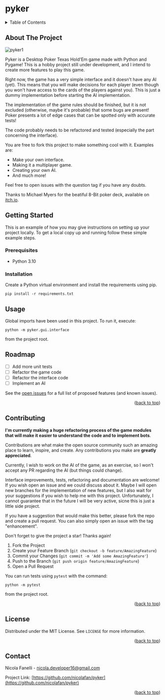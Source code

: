 <!-- Improved compatibility of back to top link: See: https://github.com/othneildrew/Best-README-Template/pull/73 -->
<a name="readme-top"></a>
<!--
*** Thanks for checking out the Best-README-Template. If you have a suggestion
*** that would make this better, please fork the repo and create a pull request
*** or simply open an issue with the tag "enhancement".
*** Don't forget to give the project a star!
*** Thanks again! Now go create something AMAZING! :D
-->

# pyker

<!-- TABLE OF CONTENTS -->
<details>
  <summary>Table of Contents</summary>
  <ol>
    <li>
      <a href="#about-the-project">About The Project</a>
      <ul>
        <li><a href="#built-with">Built With</a></li>
      </ul>
    </li>
    <li>
      <a href="#getting-started">Getting Started</a>
      <ul>
        <li><a href="#prerequisites">Prerequisites</a></li>
        <li><a href="#installation">Installation</a></li>
      </ul>
    </li>
    <li><a href="#usage">Usage</a></li>
    <li><a href="#roadmap">Roadmap</a></li>
    <li><a href="#contributing">Contributing</a></li>
    <li><a href="#license">License</a></li>
    <li><a href="#contact">Contact</a></li>
    <li><a href="#acknowledgments">Acknowledgments</a></li>
  </ol>
</details>



<!-- ABOUT THE PROJECT -->
## About The Project

![pyker1](https://user-images.githubusercontent.com/48762613/202529261-05186aa3-48e4-4159-9a7d-3c61619ae7cf.png)

Pyker is a Desktop Poker Texas Hold'Em game made with Python and Pygame!
This is a hobby project still under development, and I intend to create more features to play this game.

Right now, the game has a very simple interface and it doesn't have any AI (yet). This means that you will make decisions for each player (even though you won't have access to the cards of the players against you). This is just a dummy implementation before starting the AI implementation.

The implementation of the game rules should be finished, but it is not excluded (otherwise, maybe it's probable) that some bugs are present! Poker presents a lot of edge cases that can be spotted only with accurate tests!

The code probably needs to be refactored and tested (especially the part concerning the interface).

You are free to fork this project to make something cool with it. Examples are:
* Make your own interface.
* Making it a multiplayer game.
* Creating your own AI.
* And much more!

Feel free to open issues with the question tag if you have any doubts.

Thanks to Michael Myers for the beatiful 8-Bit poker deck, available on [itch.io](https://drawsgood.itch.io/8bit-deck-card-assets).

<!-- GETTING STARTED -->
## Getting Started

This is an example of how you may give instructions on setting up your project locally.
To get a local copy up and running follow these simple example steps.

### Prerequisites

* Python 3.10

### Installation

Create a Python virtual environment and install the requirements using pip.

```
pip install -r requirements.txt
```

<!-- USAGE EXAMPLES -->
## Usage

Global imports have been used in this project. To run it, execute:

```
python -m pyker.gui.interface
```

from the project root.

<!-- ROADMAP -->
## Roadmap

- [ ] Add more unit tests
- [ ] Refactor the game code
- [ ] Refactor the interface code
- [ ] Implement an AI

See the [open issues](https://github.com/nicolafan/pyker/issues) for a full list of proposed features (and known issues).

<p align="right">(<a href="#readme-top">back to top</a>)</p>

<!-- CONTRIBUTING -->
## Contributing

**I'm currently making a huge refactoring process of the game modules that will make it easier to understand the code and to implement bots**.

Contributions are what make the open source community such an amazing place to learn, inspire, and create. Any contributions you make are **greatly appreciated**.

Currently, I wish to work on the AI of the game, as an exercise, so I won't accept any PR regarding the AI (but things could change).

Interface improvements, tests, refactoring and documentation are welcome! If you wish open an issue and we could discuss about it. Maybe I will open new branches for the implementation of new features, but I also wait for your suggestions if you wish to help me with this project. Unfortunately, I cannot guarantee that in the future I will be very active, sicne this is just a little side project.

If you have a suggestion that would make this better, please fork the repo and create a pull request. You can also simply open an issue with the tag "enhancement".

Don't forget to give the project a star! Thanks again!

1. Fork the Project
2. Create your Feature Branch (`git checkout -b feature/AmazingFeature`)
3. Commit your Changes (`git commit -m 'Add some AmazingFeature'`)
4. Push to the Branch (`git push origin feature/AmazingFeature`)
5. Open a Pull Request

You can run tests using `pytest` with the command:
```
python -m pytest
```

from the project root.

<p align="right">(<a href="#readme-top">back to top</a>)</p>

<!-- LICENSE -->
## License

Distributed under the MIT License. See `LICENSE` for more information.

<p align="right">(<a href="#readme-top">back to top</a>)</p>

<!-- CONTACT -->
## Contact

Nicola Fanelli - nicola.developer16@gmail.com

Project Link: [https://github.com/nicolafan/pyker](https://github.com/nicolafan/pyker)

<p align="right">(<a href="#readme-top">back to top</a>)</p>

<!-- MARKDOWN LINKS & IMAGES -->
<!-- https://www.markdownguide.org/basic-syntax/#reference-style-links -->
[contributors-shield]: https://img.shields.io/github/contributors/othneildrew/Best-README-Template.svg?style=for-the-badge
[contributors-url]: https://github.com/othneildrew/Best-README-Template/graphs/contributors
[forks-shield]: https://img.shields.io/github/forks/othneildrew/Best-README-Template.svg?style=for-the-badge
[forks-url]: https://github.com/othneildrew/Best-README-Template/network/members
[stars-shield]: https://img.shields.io/github/stars/othneildrew/Best-README-Template.svg?style=for-the-badge
[stars-url]: https://github.com/othneildrew/Best-README-Template/stargazers
[issues-shield]: https://img.shields.io/github/issues/othneildrew/Best-README-Template.svg?style=for-the-badge
[issues-url]: https://github.com/othneildrew/Best-README-Template/issues
[license-shield]: https://img.shields.io/github/license/othneildrew/Best-README-Template.svg?style=for-the-badge
[license-url]: https://github.com/othneildrew/Best-README-Template/blob/master/LICENSE.txt
[linkedin-shield]: https://img.shields.io/badge/-LinkedIn-black.svg?style=for-the-badge&logo=linkedin&colorB=555
[linkedin-url]: https://linkedin.com/in/othneildrew
[product-screenshot]: images/screenshot.png
[Next.js]: https://img.shields.io/badge/next.js-000000?style=for-the-badge&logo=nextdotjs&logoColor=white
[Next-url]: https://nextjs.org/
[React.js]: https://img.shields.io/badge/React-20232A?style=for-the-badge&logo=react&logoColor=61DAFB
[React-url]: https://reactjs.org/
[Vue.js]: https://img.shields.io/badge/Vue.js-35495E?style=for-the-badge&logo=vuedotjs&logoColor=4FC08D
[Vue-url]: https://vuejs.org/
[Angular.io]: https://img.shields.io/badge/Angular-DD0031?style=for-the-badge&logo=angular&logoColor=white
[Angular-url]: https://angular.io/
[Svelte.dev]: https://img.shields.io/badge/Svelte-4A4A55?style=for-the-badge&logo=svelte&logoColor=FF3E00
[Svelte-url]: https://svelte.dev/
[Laravel.com]: https://img.shields.io/badge/Laravel-FF2D20?style=for-the-badge&logo=laravel&logoColor=white
[Laravel-url]: https://laravel.com
[Bootstrap.com]: https://img.shields.io/badge/Bootstrap-563D7C?style=for-the-badge&logo=bootstrap&logoColor=white
[Bootstrap-url]: https://getbootstrap.com
[JQuery.com]: https://img.shields.io/badge/jQuery-0769AD?style=for-the-badge&logo=jquery&logoColor=white
[JQuery-url]: https://jquery.com 
